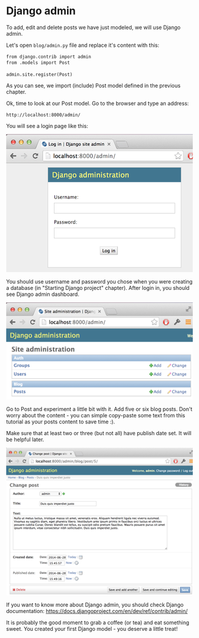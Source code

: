 # Django admin

To add, edit and delete posts we have just modeled, we will use Django admin.

Let's open `blog/admin.py` file and replace it's content with this:

    from django.contrib import admin
    from .models import Post

    admin.site.register(Post)

As you can see, we import (include) Post model defined in the previous chapter.

Ok, time to look at our Post model. Go to the browser and type an address:

    http://localhost:8000/admin/

You will see a login page like this:

![Login page](images/login_page.png)

You should use username and password you chose when you were creating a database (in "Starting Django project" chapter). After login in, you should see Django admin dashboard.

![Django admin](images/django_admin.png)

Go to Post and experiment a little bit with it. Add five or six blog posts. Don't worry about the content - you can simple copy-paste some text from this tutorial as your posts content to save time :).

Make sure that at least two or three (but not all) have publish date set. It will be helpful later.

![Django admin](images/edit_post.png)

If you want to know more about Django admin, you should check Django documentation: https://docs.djangoproject.com/en/dev/ref/contrib/admin/

It is probably the good moment to grab a coffee (or tea) and eat something sweet. You created your first Django model - you deserve a little treat!


